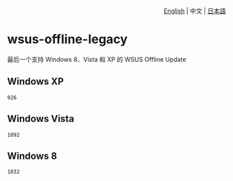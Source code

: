 <div align="right">

[English](README.md) | 中文 | [日本語](README_JP.md)

</div>

# wsus-offline-legacy

最后一个支持 Windows 8、Vista 和 XP 的 WSUS Offline Update

## Windows XP

`926`

## Windows Vista

`1092`

## Windows 8

`1032`
